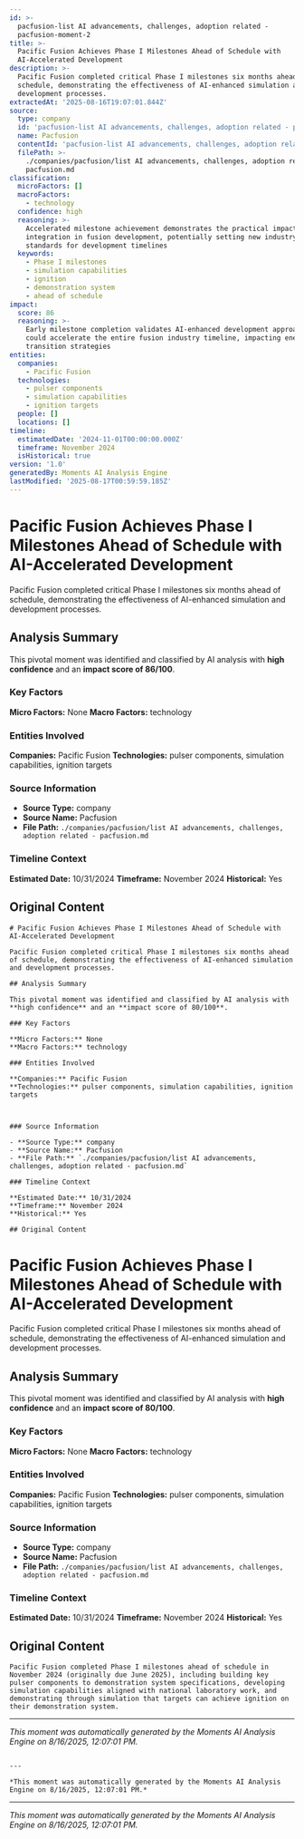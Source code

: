 ```yaml
---
id: >-
  pacfusion-list AI advancements, challenges, adoption related -
  pacfusion-moment-2
title: >-
  Pacific Fusion Achieves Phase I Milestones Ahead of Schedule with
  AI-Accelerated Development
description: >-
  Pacific Fusion completed critical Phase I milestones six months ahead of
  schedule, demonstrating the effectiveness of AI-enhanced simulation and
  development processes.
extractedAt: '2025-08-16T19:07:01.844Z'
source:
  type: company
  id: 'pacfusion-list AI advancements, challenges, adoption related - pacfusion'
  name: Pacfusion
  contentId: 'pacfusion-list AI advancements, challenges, adoption related - pacfusion'
  filePath: >-
    ./companies/pacfusion/list AI advancements, challenges, adoption related -
    pacfusion.md
classification:
  microFactors: []
  macroFactors:
    - technology
  confidence: high
  reasoning: >-
    Accelerated milestone achievement demonstrates the practical impact of AI
    integration in fusion development, potentially setting new industry
    standards for development timelines
  keywords:
    - Phase I milestones
    - simulation capabilities
    - ignition
    - demonstration system
    - ahead of schedule
impact:
  score: 86
  reasoning: >-
    Early milestone completion validates AI-enhanced development approaches and
    could accelerate the entire fusion industry timeline, impacting energy
    transition strategies
entities:
  companies:
    - Pacific Fusion
  technologies:
    - pulser components
    - simulation capabilities
    - ignition targets
  people: []
  locations: []
timeline:
  estimatedDate: '2024-11-01T00:00:00.000Z'
  timeframe: November 2024
  isHistorical: true
version: '1.0'
generatedBy: Moments AI Analysis Engine
lastModified: '2025-08-17T00:59:59.185Z'
---
```

# Pacific Fusion Achieves Phase I Milestones Ahead of Schedule with AI-Accelerated Development

Pacific Fusion completed critical Phase I milestones six months ahead of schedule, demonstrating the effectiveness of AI-enhanced simulation and development processes.

## Analysis Summary

This pivotal moment was identified and classified by AI analysis with **high confidence** and an **impact score of 86/100**.

### Key Factors

**Micro Factors:** None
**Macro Factors:** technology

### Entities Involved

**Companies:** Pacific Fusion
**Technologies:** pulser components, simulation capabilities, ignition targets



### Source Information

- **Source Type:** company
- **Source Name:** Pacfusion
- **File Path:** `./companies/pacfusion/list AI advancements, challenges, adoption related - pacfusion.md`

### Timeline Context

**Estimated Date:** 10/31/2024
**Timeframe:** November 2024
**Historical:** Yes

## Original Content

```
# Pacific Fusion Achieves Phase I Milestones Ahead of Schedule with AI-Accelerated Development

Pacific Fusion completed critical Phase I milestones six months ahead of schedule, demonstrating the effectiveness of AI-enhanced simulation and development processes.

## Analysis Summary

This pivotal moment was identified and classified by AI analysis with **high confidence** and an **impact score of 80/100**.

### Key Factors

**Micro Factors:** None
**Macro Factors:** technology

### Entities Involved

**Companies:** Pacific Fusion
**Technologies:** pulser components, simulation capabilities, ignition targets



### Source Information

- **Source Type:** company
- **Source Name:** Pacfusion
- **File Path:** `./companies/pacfusion/list AI advancements, challenges, adoption related - pacfusion.md`

### Timeline Context

**Estimated Date:** 10/31/2024
**Timeframe:** November 2024
**Historical:** Yes

## Original Content

```
# Pacific Fusion Achieves Phase I Milestones Ahead of Schedule with AI-Accelerated Development

Pacific Fusion completed critical Phase I milestones six months ahead of schedule, demonstrating the effectiveness of AI-enhanced simulation and development processes.

## Analysis Summary

This pivotal moment was identified and classified by AI analysis with **high confidence** and an **impact score of 80/100**.

### Key Factors

**Micro Factors:** None
**Macro Factors:** technology

### Entities Involved

**Companies:** Pacific Fusion
**Technologies:** pulser components, simulation capabilities, ignition targets



### Source Information

- **Source Type:** company
- **Source Name:** Pacfusion
- **File Path:** `./companies/pacfusion/list AI advancements, challenges, adoption related - pacfusion.md`

### Timeline Context

**Estimated Date:** 10/31/2024
**Timeframe:** November 2024
**Historical:** Yes

## Original Content

```
Pacific Fusion completed Phase I milestones ahead of schedule in November 2024 (originally due June 2025), including building key pulser components to demonstration system specifications, developing simulation capabilities aligned with national laboratory work, and demonstrating through simulation that targets can achieve ignition on their demonstration system.
```

---

*This moment was automatically generated by the Moments AI Analysis Engine on 8/16/2025, 12:07:01 PM.*

```

---

*This moment was automatically generated by the Moments AI Analysis Engine on 8/16/2025, 12:07:01 PM.*

```

---

*This moment was automatically generated by the Moments AI Analysis Engine on 8/16/2025, 12:07:01 PM.*
